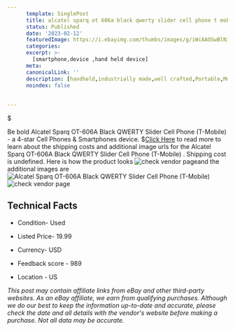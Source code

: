 ```yaml
---
      template: SinglePost
      title: alcatel sparq ot 606a black qwerty slider cell phone t mobile 
      status: Published
      date: '2023-02-12'
      featuredImage: https://i.ebayimg.com/thumbs/images/g/iWcAAOSwBlNi~oC3/s-l225.jpg
      categories: 
      excerpt: >-
        [smartphone,device ,hand held device]
      meta:
      canonicalLink: ''
      description: [handheld,industrially made,well crafted,Portable,Mobile,Compact,Convenient,Lightweight,Maneuverable,Man-portable,Miniature,Carriable,Hand-held,Light,Holdable,Transportable,Mobile device,Pocket-sized,On-the-go,Wireless,Cordless,Compact size,Convenient size, smartphone,device ,hand held device]
      noindex: false
      
        
---
```

$

Be bold Alcatel Sparq OT-606A Black QWERTY Slider Cell Phone (T-Mobile)  - a 4-star Cell Phones & Smartphones device.
$[Click Here](https://www.ebay.com/itm/165633679372?hash=item269089600c%3Ag%3AiWcAAOSwBlNi%7EoC3&mkevt=1&mkcid=1&mkrid=711-53200-19255-0&campid=%253CePNCampaignId%253E&customid=%253CreferenceId%253E&toolid=10049) to read more to learn about the shipping costs and additional image urls for the Alcatel Sparq OT-606A Black QWERTY Slider Cell Phone (T-Mobile) . Shipping cost is undefined. Here is how the product looks ![check vendor page](https://i.ebayimg.com/thumbs/images/g/iWcAAOSwBlNi~oC3/s-l225.jpg)and the additional images are![Alcatel Sparq OT-606A Black QWERTY Slider Cell Phone (T-Mobile) ](https://i.ebayimg.com/images/g/iWcAAOSwBlNi~oC3/s-l1600.jpg)![check vendor page](https://origin-galleryplus.ebayimg.com/ws/web/165633679372_2_0_1/225x225.jpg,https://origin-galleryplus.ebayimg.com/ws/web/165633679372_3_0_1/225x225.jpg,https://origin-galleryplus.ebayimg.com/ws/web/165633679372_4_0_1/225x225.jpg,https://origin-galleryplus.ebayimg.com/ws/web/165633679372_5_0_1/225x225.jpg,https://origin-galleryplus.ebayimg.com/ws/web/165633679372_6_0_1/225x225.jpg)



 ## Technical Facts 



     
      

 - Condition- Used 


      

 - Listed Price- 19.99 


      

 - Currency- USD 


      

 - Feedback score - 989 


      

 - Location - US 


      
      

 *_This post may contain affiliate links from eBay and other third-party websites. As an eBay affiliate, we earn from qualifying purchases. Although we do our best to keep the information up-to-date and accurate, please check the date and all details with the vendor's website before making a purchase. Not all data may be accurate._*






